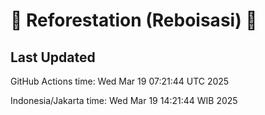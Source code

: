 
# 🌳 Reforestation (Reboisasi) 🌲

## Last Updated

GitHub Actions time: Wed Mar 19 07:21:44 UTC 2025

Indonesia/Jakarta time: Wed Mar 19 14:21:44 WIB 2025
